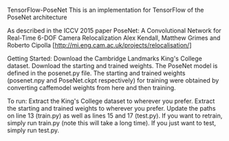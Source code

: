 TensorFlow-PoseNet
This is an implementation for TensorFlow of the PoseNet architecture

As described in the ICCV 2015 paper PoseNet: A Convolutional Network for Real-Time 6-DOF Camera Relocalization Alex Kendall, Matthew Grimes and Roberto Cipolla [http://mi.eng.cam.ac.uk/projects/relocalisation/]

Getting Started:
Download the Cambridge Landmarks King's College dataset.
Download the starting and trained weights.
The PoseNet model is defined in the posenet.py file.
The starting and trained weights (posenet.npy and PoseNet.ckpt respectively) for training were obtained by converting caffemodel weights from here and then training.

To run:
Extract the King's College dataset to wherever you prefer.
Extract the starting and trained weights to wherever you prefer.
Update the paths on line 13 (train.py) as well as lines 15 and 17 (test.py).
If you want to retrain, simply run train.py (note this will take a long time).
If you just want to test, simply run test.py.
